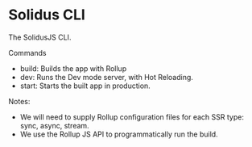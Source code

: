 # Solidus CLI
The SolidusJS CLI.

Commands
- build: Builds the app with Rollup
- dev: Runs the Dev mode server, with Hot Reloading.
- start: Starts the built app in production.

Notes:
- We will need to supply Rollup configuration files for each SSR type: sync, async, stream.
- We use the Rollup JS API to programmatically run the build.